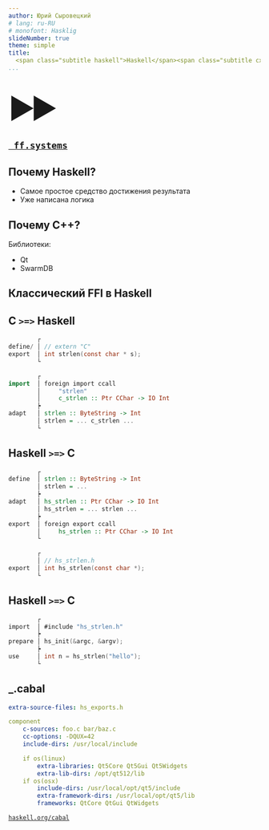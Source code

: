 ```yaml
---
author: Юрий Сыровецкий
# lang: ru-RU
# monofont: Hasklig
slideNumber: true
theme: simple
title:
  <span class="subtitle haskell">Haskell</span><span class="subtitle cxx">C++</span>
...
```


##

<h1><div style="font-size: 2em; letter-spacing: -0.155em;">▶▶</div></h1>
<h2><code><a href="https://ff.systems">&nbsp;ff.systems</a></code><h2>

## Почему Haskell?

- Самое простое средство достижения результата
- Уже написана логика

## Почему C++?

Библиотеки:

- Qt
- SwarmDB

## Классический FFI в&nbsp;Haskell

## C `>=>` Haskell

```c
        ┌
define/ │ // extern "C"
export  │ int strlen(const char * s);
        └
```

```haskell
        ┌
import  │ foreign import ccall
        │     "strlen"
        │     c_strlen :: Ptr CChar -> IO Int
        ┝
adapt   │ strlen :: ByteString -> Int
        │ strlen = ... c_strlen ...
        └
```

## Haskell `>=>` C

```haskell
        ┌
define  │ strlen :: ByteString -> Int
        │ strlen = ...
        ┝
adapt   │ hs_strlen :: Ptr CChar -> IO Int
        │ hs_strlen = ... strlen ...
        ┝
export  │ foreign export ccall
        │     hs_strlen :: Ptr CChar -> IO Int
        └
```

```c
        ┌
        │ // hs_strlen.h
export  │ int hs_strlen(const char *);
        └
```

## Haskell `>=>` C

```c
        ┌
import  │ #include "hs_strlen.h"
        ┝
prepare │ hs_init(&argc, &argv);
        ┝
use     │ int n = hs_strlen("hello");
        └
```

## _.cabal

```yaml
extra-source-files: hs_exports.h

component
    c-sources: foo.c bar/baz.c
    cc-options: -DQUX=42
    include-dirs: /usr/local/include

    if os(linux)
        extra-libraries: Qt5Core Qt5Gui Qt5Widgets
        extra-lib-dirs: /opt/qt512/lib
    if os(osx)
        include-dirs: /usr/local/opt/qt5/include
        extra-framework-dirs: /usr/local/opt/qt5/lib
        frameworks: QtCore QtGui QtWidgets
```

<a href="https://haskell.org/cabal/users-guide/developing-packages.html">`haskell.org/cabal`</a>

<!-- technical area -->

<style>
  .reveal h1,
  .reveal h2,
  .reveal h3,
  .reveal h4,
  .reveal h5,
  .reveal h6 {
    font-family: Helvetica, sans-serif !important;
  }
  .title .subtitle {
    border-color: black;
    border-style: solid;
    padding-left: 0.25em;
    padding-right: 0.25em;
  }
  .title .haskell {
    border-width: 0 0.05em 0.05em 0;
    padding-top: 0.05em;
  }
  .title .cxx {
    border-width: 0.05em 0 0 0;
  }
</style>
